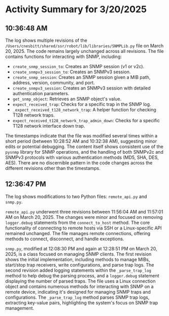 # Activity Summary for 3/20/2025

## 10:36:48 AM
The log shows multiple revisions of the `/Users/cnesbitt/shared/ssr/robot/lib/libraries/SNMPLib.py` file on March 20, 2025.  The code remains largely unchanged across all revisions.  The file contains functions for interacting with SNMP, including:

*   `create_snmp_session_to`: Creates an SNMP session (v1 or v2c).
*   `create_snmpv3_session_to`: Creates an SNMPv3 session.
*   `create_snmp_session`: Creates an SNMP session given a MIB path, address, version, community, and port.
*   `create_snmpv3_session`: Creates an SNMPv3 session with detailed authentication parameters.
*   `get_snmp_object`: Retrieves an SNMP object's value.
*   `expect_received_trap`: Checks for a specific trap in the SNMP log.
*   `_expect_received_t128_network_trap`: A helper function for checking T128 network traps.
*   `expect_received_t128_network_trap_admin_down`: Checks for a specific T128 network interface down trap.


The timestamps indicate that the file was modified several times within a short period (between 10:28:52 AM and 10:32:38 AM), suggesting minor edits or potential debugging.  The content itself shows consistent use of the `pysnmp` library for SNMP operations,  and the handling of both SNMPv2c and SNMPv3 protocols with various authentication methods (MD5, SHA, DES, AES).  There are no discernible pattern in the code changes across the different revisions other than the timestamps.


## 12:36:47 PM
The log shows modifications to two Python files: `remote_api.py` and `snmp.py`.

`remote_api.py` underwent three revisions between 11:56:04 AM and 11:57:01 AM on March 20, 2025.  The changes were minor and focused on removing `logger.debug` statements from the `connect_to_host` method.  The core functionality of connecting to remote hosts via SSH or a Linux-specific API remained unchanged.  The file manages remote connections, offering methods to connect, disconnect, and handle exceptions.

`snmp.py`, modified at 12:08:30 PM and again at 12:28:51 PM on March 20, 2025, is a class focused on managing SNMP clients. The first revision shows the initial implementation, including methods to manage MIBs, start/stop trap receivers, write configurations, and parse trap logs.  The second revision added logging statements within the `_parse_trap_log` method to help debug the parsing process, and a `logger.debug` statement displaying the number of parsed traps.  The file uses a Linux connection object and contains numerous methods for interacting with SNMP on a remote device,  indicating it's designed for managing SNMP traps and configurations.  The `_parse_trap_log` method parses SNMP trap logs, extracting key-value pairs, highlighting the system's focus on SNMP trap management.
